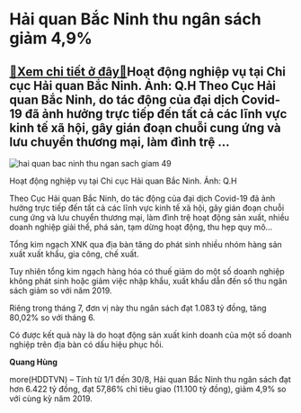Hải quan Bắc Ninh thu ngân sách giảm 4,9%
=========================================

[:gift:Xem chi tiết ở đây:gift:](https://hddtvn.com/hai-quan-bac-ninh-thu-ngan-sach-giam-49/)Hoạt động nghiệp vụ tại Chi cục Hải quan Bắc Ninh. Ảnh: Q.H Theo Cục Hải quan Bắc Ninh, do tác động của đại dịch Covid-19 đã ảnh hưởng trực tiếp đến tất cả các lĩnh vực kinh tế xã hội, gây gián đoạn chuỗi cung ứng và lưu chuyển thương mại, làm đình trệ …
--------------------------------------------------------------------------------------------------------------------------------------------------------------------------------------------------------------------------------------------------------------





![hai quan bac ninh thu ngan sach giam 49](https://haiquanonline.com.vn/stores/news_dataimages/hungdq/082020/31/10/in_article/2441_0640_ea0ba4ac0c84f6daaf95.jpg?rt=20200831110039 "Hải quan Bắc Ninh thu ngân sách giảm 4 9 ")


Hoạt động nghiệp vụ tại Chi cục Hải quan Bắc Ninh. Ảnh: Q.H



Theo Cục Hải quan Bắc Ninh, do tác động của đại dịch Covid-19 đã ảnh hưởng trực tiếp đến tất cả các lĩnh vực kinh tế xã hội, gây gián đoạn chuỗi cung ứng và lưu chuyển thương mại, làm đình trệ hoạt động sản xuất, nhiều doanh nghiệp giải thể, phá sản, tạm dừng hoạt động, thu hẹp quy mô…


Tổng kim ngạch XNK qua địa bàn tăng do phát sinh nhiều nhóm hàng sản xuất xuất khẩu, gia công, chế xuất.


Tuy nhiên tổng kim ngạch hàng hóa có thuế giảm do một số doanh nghiệp không phát sinh hoặc giảm việc nhập khẩu, xuất khẩu dẫn đến số thu ngân sách giảm so với năm 2019.


Riêng trong tháng 7, đơn vị này thu ngân sách đạt 1.083 tỷ đồng, tăng 80,02% so với tháng 6.


Có được kết quả này là do hoạt động sản xuất kinh doanh của một số doanh nghiệp trên địa bàn có dấu hiệu phục hồi.




**Quang Hùng**



more(HDDTVN) – Tính từ 1/1 đến 30/8, Hải quan Bắc Ninh thu ngân sách đạt hơn 6.422 tỷ đồng, đạt 57,86% chỉ tiêu giao (11.100 tỷ đồng), giảm 4,9% so với cùng kỳ năm 2019.

